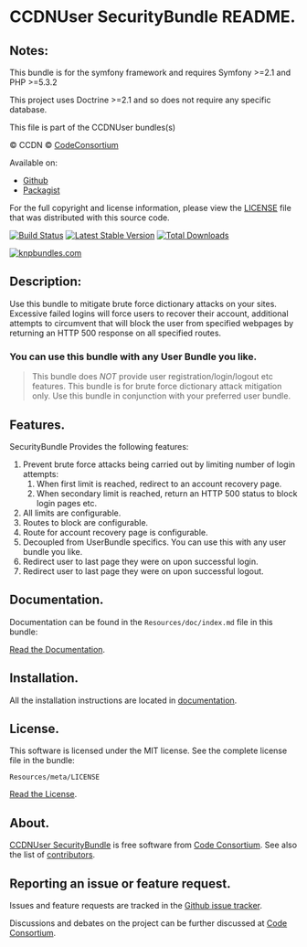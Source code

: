 CCDNUser SecurityBundle README.
===============================


## Notes:  
  
This bundle is for the symfony framework and requires Symfony >=2.1 and PHP >=5.3.2
  
This project uses Doctrine >=2.1 and so does not require any specific database.
  

This file is part of the CCDNUser bundles(s)

&copy; CCDN &copy; [CodeConsortium](http://www.codeconsortium.com/)

Available on:
* [Github](http://www.github.com/codeconsortium/CCDNUserSecurityBundle)
* [Packagist](https://packagist.org/packages/codeconsortium/ccdn-user-security-bundle)

For the full copyright and license information, please view the [LICENSE](http://github.com/codeconsortium/CCDNUserSecurityBundle/blob/master/Resources/meta/LICENSE) file that was distributed with this source code.

[![Build Status](https://secure.travis-ci.org/codeconsortium/CCDNUserSecurityBundle.png)](https://travis-ci.org/codeconsortium/CCDNUserSecurityBundle) [![Latest Stable Version](https://poser.pugx.org/codeconsortium/ccdn-user-security-bundle/v/stable.png)](https://packagist.org/packages/codeconsortium/ccdn-user-security-bundle) [![Total Downloads](https://poser.pugx.org/codeconsortium/ccdn-user-security-bundle/downloads.png)](https://packagist.org/packages/codeconsortium/ccdn-user-security-bundle)

[![knpbundles.com](http://knpbundles.com/codeconsortium/CCDNUserSecurityBundle/badge-short)](http://knpbundles.com/codeconsortium/CCDNUserSecurityBundle) 

## Description:

Use this bundle to mitigate brute force dictionary attacks on your sites. Excessive failed logins will force users to recover their account, additional attempts
to circumvent that will block the user from specified webpages by returning an HTTP 500 response on all specified routes.

### You can use this bundle with any User Bundle you like.

> This bundle does *NOT*  provide user registration/login/logout etc features. This bundle is for brute force dictionary attack mitigation only. Use this bundle in conjunction with your preferred user bundle.

## Features.

SecurityBundle Provides the following features:

1. Prevent brute force attacks being carried out by limiting number of login attempts:
	1. When first limit is reached, redirect to an account recovery page.
	2. When secondary limit is reached, return an HTTP 500 status to block login pages etc.
3. All limits are configurable.
4. Routes to block are configurable.
5. Route for account recovery page is configurable.
6. Decoupled from UserBundle specifics. You can use this with any user bundle you like.
6. Redirect user to last page they were on upon successful login.
7. Redirect user to last page they were on upon successful logout.

## Documentation.

Documentation can be found in the `Resources/doc/index.md` file in this bundle:

[Read the Documentation](http://github.com/codeconsortium/CCDNUserSecurityBundle/blob/master/Resources/doc/index.md).

## Installation.

All the installation instructions are located in [documentation](http://github.com/codeconsortium/CCDNUserSecurityBundle/blob/master/Resources/doc/install.md).

## License.

This software is licensed under the MIT license. See the complete license file in the bundle:

	Resources/meta/LICENSE

[Read the License](http://github.com/codeconsortium/CCDNUserSecurityBundle/blob/master/Resources/meta/LICENSE).

## About.

[CCDNUser SecurityBundle](http://github.com/codeconsortium/CCDNUserSecurityBundle) is free software from [Code Consortium](http://www.codeconsortium.com). 
See also the list of [contributors](http://github.com/codeconsortium/CCDNUserSecurityBundle/contributors).

## Reporting an issue or feature request.

Issues and feature requests are tracked in the [Github issue tracker](http://github.com/codeconsortium/CCDNUserSecurityBundle/issues).

Discussions and debates on the project can be further discussed at [Code Consortium](http://www.codeconsortium.com).
